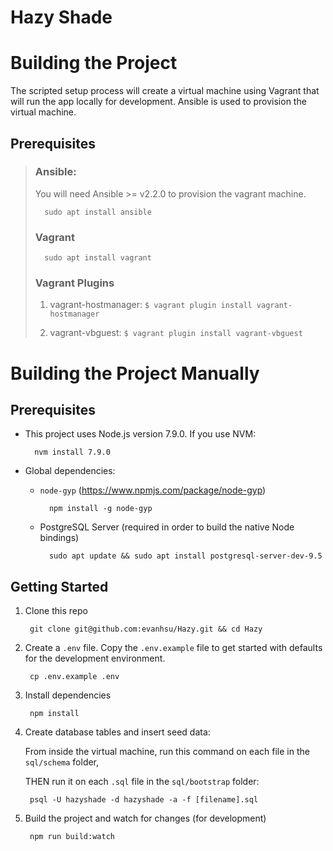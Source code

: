 # Hazy Shade

# Building the Project

The scripted setup process will create a virtual machine using Vagrant that will run the app locally for development.
Ansible is used to provision the virtual machine.

## Prerequisites

> ### Ansible:
> 
> You will need Ansible >= v2.2.0 to provision the vagrant machine.
>
>       sudo apt install ansible
>
> ### Vagrant
>
>       sudo apt install vagrant
> ### Vagrant Plugins
>
> 1) vagrant-hostmanager: `$ vagrant plugin install vagrant-hostmanager`
>
> 2) vagrant-vbguest: `$ vagrant plugin install vagrant-vbguest`



# Building the Project Manually

## Prerequisites

* This project uses Node.js version 7.9.0.  If you use NVM:

        nvm install 7.9.0

* Global dependencies:
    * `node-gyp` (https://www.npmjs.com/package/node-gyp)
    
            npm install -g node-gyp
    
    * PostgreSQL Server (required in order to build the native Node bindings)
    
            sudo apt update && sudo apt install postgresql-server-dev-9.5

## Getting Started

1. Clone this repo

        git clone git@github.com:evanhsu/Hazy.git && cd Hazy
        
1. Create a `.env` file. Copy the `.env.example` file to get started with defaults for the development environment.

        cp .env.example .env
    
1. Install dependencies

        npm install
        
1. Create database tables and insert seed data: 

   From inside the virtual machine, run this command on each file in the `sql/schema` folder,
   
   THEN run it on each `.sql` file in the `sql/bootstrap` folder: 

        psql -U hazyshade -d hazyshade -a -f [filename].sql
        
1. Build the project and watch for changes (for development)

        npm run build:watch

